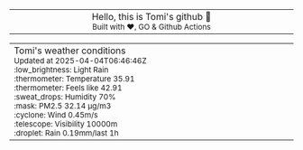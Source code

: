
<div align="center">
<table>
<tbody>
<td align="center">
<img width="2000" height="0"><br>
Hello, this is Tomi's github 👋<br>
<sup>Built with ❤️, GO & Github Actions</sup><br>
<img width="2000" height="0">
</td>
</tbody>
</table>
</div>
<table>
<tbody>
<td align="left">
<img width="2000" height="0"><br>
Tomi's weather conditions<br>
<sup>Updated at 2025-04-04T06:46:46Z</sup><br>
<sup>:low_brightness: Light Rain</sup><br>
<sup>:thermometer: Temperature 35.91 </sup><br>
<sup>:thermometer: Feels like 42.91</sup><br>
<sup>:sweat_drops: Humidity 70%</sup><br>
<sup>:mask: PM2.5 32.14 μg/m3</sup><br>
<sup>:cyclone: Wind 0.45m/s </sup><br>
<sup>:telescope: Visibility 10000m </sup><br>
<sup>:droplet: Rain 0.19mm/last 1h </sup><br>
<img width="2000" height="0">
</td>
<td align="left">
<img width="2000" height="0"><br>
<br>
<img width="2000" height="0">
</td>
</tbody>
</table>
</div>
    